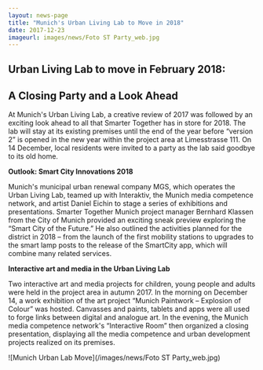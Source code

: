 ```yaml
---
layout: news-page
title: "Munich's Urban Living Lab to Move in 2018"
date: 2017-12-23
imageurl: images/news/Foto ST Party_web.jpg
---
```


<div class="multiline">
<h2><span class="ornament-news">Urban Living Lab to move in February 2018:</span></h2>
<h2><span class="ornament-news">A Closing Party and a Look Ahead</span></h2>
</div>

At Munich's Urban Living Lab, a creative review of 2017 was followed by an exciting look ahead to all that Smarter Together has in store for 2018. The lab will stay at its existing premises until the end of the year before “version 2” is opened in the new year within the project area at Limesstrasse 111. On 14 December, local residents were invited to a party as the lab said goodbye to its old home.

**Outlook: Smart City Innovations 2018**

Munich's municipal urban renewal company MGS, which operates the Urban Living Lab, teamed up with Interaktiv, the Munich media competence network, and artist Daniel Eichin to stage a series of exhibitions and presentations. Smarter Together Munich project manager Bernhard Klassen from the City of Munich provided an exciting sneak preview exploring the “Smart City of the Future.” He also outlined the activities planned for the district in 2018 – from the launch of the first mobility stations to upgrades to the smart lamp posts to the release of the SmartCity app, which will combine many related services.

**Interactive art and media in the Urban Living Lab**

Two interactive art and media projects for children, young people and adults were held in the project area in autumn 2017. In the morning on December 14, a work exhibition of the art project “Munich Paintwork – Explosion of Colour” was hosted. Canvasses and paints, tablets and apps were all used to forge links between digital and analogue art. In the evening, the Munich media competence network's “Interactive Room” then organized a closing presentation, displaying all the media competence and urban development projects realized on its premises.

![Munich Urban Lab Move](/images/news/Foto ST Party_web.jpg)
